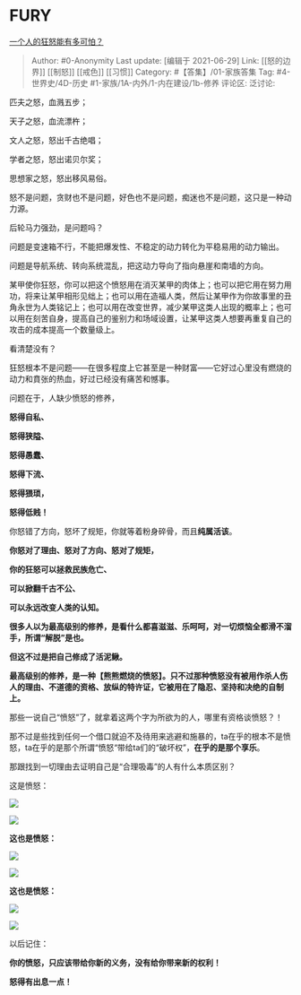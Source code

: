 # FURY
[一个人的狂怒能有多可怕？](https://www.zhihu.com/question/266645399/answer/1969210271)

> Author: #0-Anonymity
> Last update: [编辑于 2021-06-29]
> Link: [[怒的边界]] [[制怒]] [[戒色]] [[习惯]]
> Category: #【答集】/01-家族答集
> Tag: #4-世界史/4D-历史 #1-家族/1A-内外/1-内在建设/1b-修养
> 评论区:
> 泛讨论:

匹夫之怒，血溅五步；

天子之怒，血流漂杵；

文人之怒，怒出千古绝唱；

学者之怒，怒出诺贝尔奖；

思想家之怒，怒出移风易俗。

怒不是问题，贪财也不是问题，好色也不是问题，痴迷也不是问题，这只是一种动力源。

后轮马力强劲，是问题吗？

问题是变速箱不行，不能把爆发性、不稳定的动力转化为平稳易用的动力输出。

问题是导航系统、转向系统混乱，把这动力导向了指向悬崖和南墙的方向。

某甲使你狂怒，你可以把这个愤怒用在消灭某甲的肉体上；也可以把它用在努力用功，将来让某甲相形见绌上；也可以用在造福人类，然后让某甲作为你故事里的丑角永世为人类铭记上；也可以用在改变世界，减少某甲这类人出现的概率上；也可以用在刻苦自身，提高自己的鉴别力和场域设置，让某甲这类人想要再重复自己的攻击的成本提高一个数量级上。

看清楚没有？

狂怒根本不是问题——在很多程度上它甚至是一种财富——它好过心里没有燃烧的动力和賁张的热血，好过已经没有痛苦和憾事。

问题在于，人缺少愤怒的修养，

**怒得自私、**

**怒得狭隘、**

**怒得愚蠢、**

**怒得下流、**

**怒得猥琐，**

**怒得低贱！**

你怒错了方向，怒坏了规矩，你就等着粉身碎骨，而且**纯属活该**。

**你怒对了理由、怒对了方向、怒对了规矩，**

**你的狂怒可以拯救民族危亡、**

**可以掀翻千古不公、**

**可以永远改变人类的认知。**

**很多人以为最高级别的修养，是看什么都喜滋滋、乐呵呵，对一切烦恼全都滑不溜手，所谓“解脱”是也。**

**但这不过是把自己修成了活泥鳅。**

**最高级别的修养，是一种【熊熊燃烧的愤怒】。只不过那种愤怒没有被用作杀人伤人的理由、不道德的资格、放纵的特许证，它被用在了隐忍、坚持和决绝的自制上。**

那些一说自己“愤怒”了，就拿着这两个字为所欲为的人，哪里有资格谈愤怒？！

那不过是些找到任何一个借口就迫不及待用来逃避和施暴的，ta在乎的根本不是愤怒，ta在乎的是那个所谓“愤怒“带给ta们的“破坏权”，**在乎的是那个享乐**。

那跟找到一切理由去证明自己是“合理吸毒”的人有什么本质区别？

这是愤怒：

![](https://pic2.zhimg.com/50/v2-f1d2b1913dcf372e32e93d7f66daee5c_hd.jpg?source=1940ef5c)

![](https://pic2.zhimg.com/80/v2-f1d2b1913dcf372e32e93d7f66daee5c_720w.jpg?source=1940ef5c)

**这也是愤怒：**

![](https://pic1.zhimg.com/50/v2-1f7ffbf723308175546198f7a93fa2f8_hd.jpg?source=1940ef5c)

![](https://pic1.zhimg.com/80/v2-1f7ffbf723308175546198f7a93fa2f8_720w.jpg?source=1940ef5c)

**这也是愤怒：**

![](https://pic2.zhimg.com/50/v2-63746a4552277b86a71e5a58056574fc_hd.jpg?source=1940ef5c)

![](https://pic2.zhimg.com/80/v2-63746a4552277b86a71e5a58056574fc_720w.jpg?source=1940ef5c)

以后记住：

**你的愤怒，只应该带给你新的义务，没有给你带来新的权利！**

**怒得有出息一点！**
